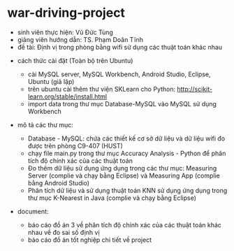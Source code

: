 # war-driving-project
* sinh viên thực hiện: Vũ Đức Tùng
* giảng viên hướng dẫn: TS. Phạm Doãn Tĩnh
* đề tài: Định vị trong phòng bằng wifi sử dụng các thuật toán khác nhau 

- cách thức cài đặt (Toàn bộ trên Ubuntu)
  + cài MySQL server, MySQL Workbench, Android Studio, Eclipse, Ubuntu (giả lập)
  + trên ubuntu cài thêm thư viện SKLearn cho Python: http://scikit-learn.org/stable/install.html
  + import data trong thư mục Database-MySQL vào MySQL sử dụng Workbench

- mô tả các thư mục:
  + Database - MySQL: chứa các thiết kế cơ sở dữ liệu và dữ liệu wifi đo được trên phòng C9-407 (HUST)
  + chạy file main.py trong thư mục Accuracy Analysis - Python để phân tích độ chính xác của các thuật toán
  + Đo thêm dữ liệu sử dụng ứng dụng trong các thư mục: Measuring Server (complie và chạy bằng Eclipse) và Measuring App (complie bằng Android Studio)
  + Phân tích dữ liệu và sử dụng thuật toán KNN sử dụng ứng dụng trong thư mục K-Nearest in Java (complie và chạy bằng Eclipse)
  
- document:
  + báo cáo đồ án 3 về phân tích độ chính xác của các thuật toán khác nhau về đo sai số định vị
  + báo cáo đồ án tốt nghiệp chi tiết về project
